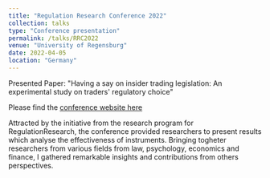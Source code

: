 ```yaml
---
title: "Regulation Research Conference 2022"
collection: talks
type: "Conference presentation"
permalink: /talks/RRC2022
venue: "University of Regensburg"
date: 2022-04-05
location: "Germany"
---
```


Presented Paper: "Having a say on insider trading legislation: An experimental study on traders' regulatory choice"

Please find the [conference website here](http://regulationresearch.online/1_7_rr-conference-2022.html)

Attracted by the initiative from the research program for RegulationResearch, the conference provided researchers to present results which analyse the effectiveness of instruments. Bringing togheter researchers from various fields from law, psychology, economics and finance, I gathered remarkable insights and contributions from others perspectives. 


